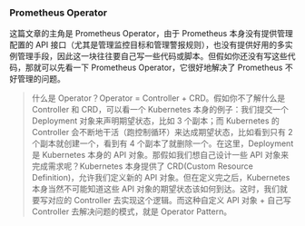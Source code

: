 ### Prometheus Operator

这篇文章的主角是 Prometheus Operator，由于 Prometheus 本身没有提供管理配置的 API 接口（尤其是管理监控目标和管理警报规则），也没有提供好用的多实例管理手段，因此这一块往往要自己写一些代码或脚本。但假如你还没有写这些代码，那就可以先看一下 Prometheus Operator，它很好地解决了 Prometheus 不好管理的问题。  
  

> 什么是 Operator？Operator = Controller + CRD。假如你不了解什么是 Controller 和 CRD，可以看一个 Kubernetes 本身的例子：我们提交一个 Deployment 对象来声明期望状态，比如 3 个副本；而 Kubernetes 的 Controller 会不断地干活（跑控制循环）来达成期望状态，比如看到只有 2 个副本就创建一个，看到有 4 个副本了就删除一个。在这里，Deployment 是 Kubernetes 本身的 API 对象。那假如我们想自己设计一些 API 对象来完成需求呢？Kubernetes 本身提供了 CRD(Custom Resource Definition)，允许我们定义新的 API 对象。但在定义完之后，Kubernetes 本身当然不可能知道这些 API 对象的期望状态该如何到达。这时，我们就要写对应的 Controller 去实现这个逻辑。而这种自定义 API 对象 + 自己写 Controller 去解决问题的模式，就是 Operator Pattern。